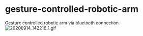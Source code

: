 # gesture-controlled-robotic-arm

Gesture controlled robotic arm via bluetooth connection.
![20200914_142216_1.gif](https://s1.gifyu.com/images/20200914_142216_1.gif)
